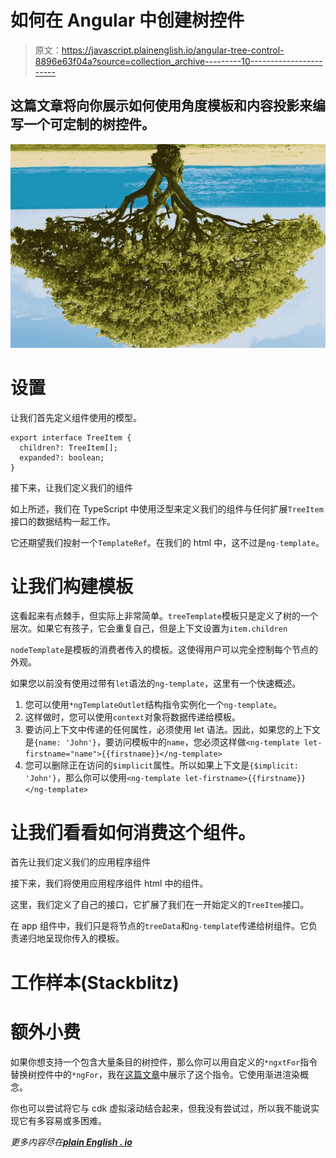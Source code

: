 # 如何在 Angular 中创建树控件

> 原文：<https://javascript.plainenglish.io/angular-tree-control-8896e63f04a?source=collection_archive---------10----------------------->

## 这篇文章将向你展示如何使用角度模板和内容投影来编写一个可定制的树控件。

![](img/6fe2fe2e8b3dda9999d36b6095818222.png)

# 设置

让我们首先定义组件使用的模型。

```
export interface TreeItem {
  children?: TreeItem[];
  expanded?: boolean;
}
```

接下来，让我们定义我们的组件

如上所述，我们在 TypeScript 中使用泛型来定义我们的组件与任何扩展`TreeItem`接口的数据结构一起工作。

它还期望我们投射一个`TemplateRef`。在我们的 html 中，这不过是`ng-template`。

# 让我们构建模板

这看起来有点棘手，但实际上非常简单。`treeTemplate`模板只是定义了树的一个层次。如果它有孩子，它会重复自己，但是上下文设置为`item.children`

`nodeTemplate`是模板的消费者传入的模板。这使得用户可以完全控制每个节点的外观。

如果您以前没有使用过带有`let`语法的`ng-template`，这里有一个快速概述。

1.  您可以使用`*ngTemplateOutlet`结构指令实例化一个`ng-template`。
2.  这样做时，您可以使用`context`对象将数据传递给模板。
3.  要访问上下文中传递的任何属性，必须使用 let 语法。因此，如果您的上下文是`{name: 'John'}`，要访问模板中的`name`，您必须这样做`<ng-template let-firstname="name">{{firstname}}</ng-template>`
4.  您可以删除正在访问的`$implicit`属性。所以如果上下文是`{$implicit: 'John'}`，那么你可以使用`<ng-template let-firstname>{{firstname}}</ng-template>`

# 让我们看看如何消费这个组件。

首先让我们定义我们的应用程序组件

接下来，我们将使用应用程序组件 html 中的组件。

这里，我们定义了自己的接口，它扩展了我们在一开始定义的`TreeItem`接口。

在 app 组件中，我们只是将节点的`treeData`和`ng-template`传递给树组件。它负责递归地呈现你传入的模板。

# 工作样本(Stackblitz)

# 额外小费

如果你想支持一个包含大量条目的树控件，那么你可以用自定义的`*ngxtFor`指令替换树控件中的`*ngFor`，我在[这篇文章](https://sanjaybhavnani.medium.com/advanced-angular-structural-directive-to-render-long-lists-db1575d761ce)中展示了这个指令。它使用渐进渲染概念。

你也可以尝试将它与 cdk 虚拟滚动结合起来，但我没有尝试过，所以我不能说实现它有多容易或多困难。

*更多内容尽在*[***plain English . io***](http://plainenglish.io)